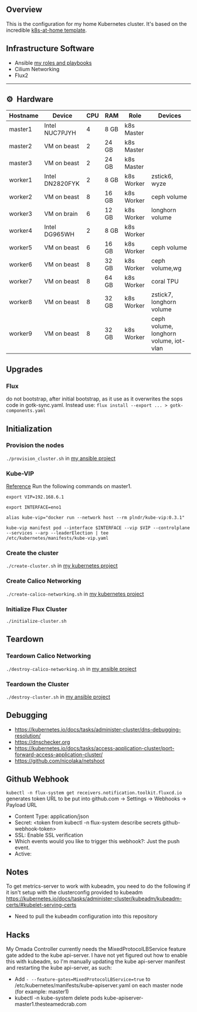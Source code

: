 ## Overview
This is the configuration for my home Kubernetes cluster. It's based on the incredible [k8s-at-home template](https://github.com/k8s-at-home/template-cluster-k3s).

## Infrastructure Software
* Ansible [my roles and playbooks](https://github.com/rwlove/ansible)
* Cilium Networking
* Flux2

---

## :gear:&nbsp; Hardware

| Hostname  | Device          | CPU | RAM    | Role       | Devices                                |
| --------- | --------------- | --- | ------ | ---------- | -------------------------------------- |
| master1   | Intel NUC7PJYH  | 4   | 8  GB  | k8s Master |                                        |
| master2   | VM on beast     | 2   | 24 GB  | k8s Master |                                        |
| master3   | VM on beast     | 2   | 24 GB  | k8s Master |                                        |
| worker1   | Intel DN2820FYK | 2   | 8  GB  | k8s Worker | zstick6, wyze                          |
| worker2   | VM on beast     | 8   | 16 GB  | k8s Worker | ceph volume                            |
| worker3   | VM on brain     | 6   | 12 GB  | k8s Worker | longhorn volume                        |
| worker4   | Intel DG965WH   | 2   | 8  GB  | k8s Worker |                                        |
| worker5   | VM on beast     | 6   | 16 GB  | k8s Worker | ceph volume                            |
| worker6   | VM on beast     | 8   | 32 GB  | k8s Worker | ceph volume,wg                         |
| worker7   | VM on beast     | 8   | 64 GB  | k8s Worker | coral TPU                              |
| worker8   | VM on beast     | 8   | 32 GB  | k8s Worker | zstick7, longhorn volume               |
| worker9   | VM on beast     | 8   | 32 GB  | k8s Worker | ceph volume, longhorn volume, iot-vlan |

## Upgrades
### Flux
do not bootstrap, after initial bootstrap, as it use as it overwrites the sops code in gotk-sync.yaml. Instead use:
 `flux install --export ... > gotk-components.yaml`

## Initialization
### Provision the nodes
`./provision_cluster.sh` in [my ansible project](https://github.com/rwlove/ansible)

### Kube-VIP
[Reference](https://kube-vip.io/docs/installation/static/)
Run the following commands on master1.

`export VIP=192.168.6.1`

`export INTERFACE=eno1`

`alias kube-vip="docker run --network host --rm plndr/kube-vip:0.3.1"`

`kube-vip manifest pod --interface $INTERFACE --vip $VIP --controlplane --services --arp --leaderElection | tee /etc/kubernetes/manifests/kube-vip.yaml`

### Create the cluster
`./create-cluster.sh` in [my kubernetes project](https://github.com/rwlove/kubernetes)

### Create Calico Networking
`./create-calico-networking.sh` in [my kubernetes project](https://github.com/rwlove/kubernetes)

### Initialize Flux Cluster
`./initialize-cluster.sh`

## Teardown
### Teardown Calico Networking
`./destroy-calico-networking.sh` in [my ansible project](https://github.com/rwlove/ansible)

### Teardown the Cluster
`./destroy-cluster.sh` in [my ansible project](https://github.com/rwlove/ansible)

## Debugging
* https://kubernetes.io/docs/tasks/administer-cluster/dns-debugging-resolution/
* https://dnschecker.org
* https://kubernetes.io/docs/tasks/access-application-cluster/port-forward-access-application-cluster/
* https://github.com/nicolaka/netshoot

## Github Webhook
`kubectl -n flux-system get receivers.notification.toolkit.fluxcd.io` generates token URL to be put into
github.com -> Settings -> Webhooks -> Payload URL

* Content Type: application/json
* Secret: <token from kubectl -n flux-system describe secrets github-webhook-token>
* SSL: Enable SSL verification
* Which events would you like to trigger this webhook?: Just the push event.
* Active: <checked>
 
 ## Notes
 To get metrics-server to work with kubeadm, you need to do the following if it isn't setup with the clusterconfig provided to kubeadm
 https://kubernetes.io/docs/tasks/administer-cluster/kubeadm/kubeadm-certs/#kubelet-serving-certs
 * Need to pull the kubeadm configuration into this repository
 
 
 ## Hacks
 My Omada Controller currently needs the MixedProtocolLBService feature gate added to the kube api-server. I have not yet figured out how to enable this with kubeadm, so I'm manually updating the kube api-server manifest and restarting the kube api-server, as such:

* Add `- --feature-gates=MixedProtocolLBService=true` to /etc/kubernetes/manifests/kube-apiserver.yaml on each master node (for example: master1)
* kubectl -n kube-system delete pods kube-apiserver-master1.thesteamedcrab.com
